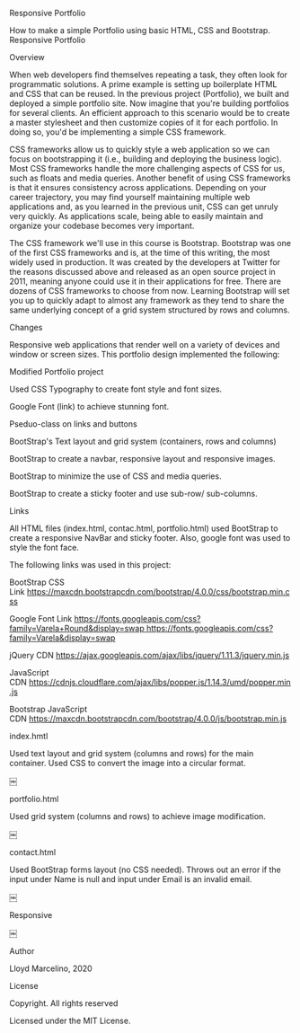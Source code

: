 Responsive Portfolio

How to make a simple Portfolio using basic HTML, CSS and Bootstrap. Responsive Portfolio

Overview

When web developers find themselves repeating a task, they often look for programmatic solutions. A prime example is setting up boilerplate HTML and CSS that can be reused. In the previous project (Portfolio), we built and deployed a simple portfolio site. Now imagine that you're building portfolios for several clients. An efficient approach to this scenario would be to create a master stylesheet and then customize copies of it for each portfolio. In doing so, you'd be implementing a simple CSS framework.

CSS frameworks allow us to quickly style a web application so we can focus on bootstrapping it (i.e., building and deploying the business logic). Most CSS frameworks handle the more challenging aspects of CSS for us, such as floats and media queries. Another benefit of using CSS frameworks is that it ensures consistency across applications. Depending on your career trajectory, you may find yourself maintaining multiple web applications and, as you learned in the previous unit, CSS can get unruly very quickly. As applications scale, being able to easily maintain and organize your codebase becomes very important.

The CSS framework we'll use in this course is Bootstrap. Bootstrap was one of the first CSS frameworks and is, at the time of this writing, the most widely used in production. It was created by the developers at Twitter for the reasons discussed above and released as an open source project in 2011, meaning anyone could use it in their applications for free. There are dozens of CSS frameworks to choose from now. Learning Bootstrap will set you up to quickly adapt to almost any framework as they tend to share the same underlying concept of a grid system structured by rows and columns.

Changes

Responsive web applications that render well on a variety of devices and window or screen sizes. This portfolio design implemented the following:

Modified Portfolio project

Used CSS Typography to create font style and font sizes.

Google Font (link) to achieve stunning font.

Pseduo-class on links and buttons

BootStrap's Text layout and grid system (containers, rows and columns)

BootStrap to create a navbar, responsive layout and responsive images.

BootStrap to minimize the use of CSS and media queries.

BootStrap to create a sticky footer and use sub-row/ sub-columns.

Links

All HTML files (index.html, contac.html, portfolio.html) used BootStrap to create a responsive NavBar and sticky footer. Also, google font was used to style the font face.

The following links was used in this project:

BootStrap CSS Link https://maxcdn.bootstrapcdn.com/bootstrap/4.0.0/css/bootstrap.min.css

Google Font Link https://fonts.googleapis.com/css?family=Varela+Round&display=swap https://fonts.googleapis.com/css?family=Varela&display=swap

jQuery CDN https://ajax.googleapis.com/ajax/libs/jquery/1.11.3/jquery.min.js

JavaScript CDN https://cdnjs.cloudflare.com/ajax/libs/popper.js/1.14.3/umd/popper.min.js

Bootstrap JavaScript CDN https://maxcdn.bootstrapcdn.com/bootstrap/4.0.0/js/bootstrap.min.js

index.hmtl

Used text layout and grid system (columns and rows) for the main container. Used CSS to convert the image into a circular format.

￼

portfolio.html

Used grid system (columns and rows) to achieve image modification.

￼

contact.html

Used BootStrap forms layout (no CSS needed). Throws out an error if the input under Name is null and input under Email is an invalid email.

￼

Responsive

￼

Author

Lloyd Marcelino, 2020

License

Copyright. All rights reserved

Licensed under the MIT License.


